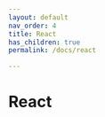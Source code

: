 ```yaml
---
layout: default
nav_order: 4
title: React
has_children: true
permalink: /docs/react

---
```


# React
